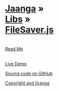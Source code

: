 [Jaanga](../../index.html ) &raquo;<br>[Libs]( ../index.html ) &raquo;<br>[FileSaver.js]( ./index.html )
===
<br>

<div id=rm >
	<a href=JavaScript:displayPage("#readme.md#rm"); >Read Me</a>
</div>
<br>

<i class="fa fa-external-link"></i> [Live Demo]( http://jaanga.github.io/libs/fs/file-saver.html) 

<i class="fa fa-github"></i> [Source code on GitHub]( https://github.com/jaanga/libs/tree/gh-pages/fs/ )  

<i class="fa fa-copy"></i> [Copyright and license]( https://github.com/jaanga/jaanga.github.io/blob/master/jaanga-copyright-and-mit-license.md )
<br>


